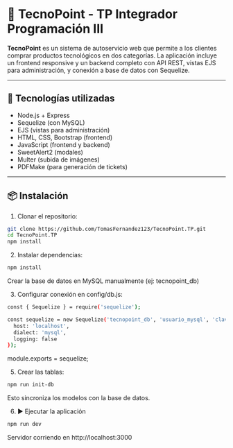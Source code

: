 # 🛒 TecnoPoint - TP Integrador Programación III

**TecnoPoint** es un sistema de autoservicio web que permite a los clientes comprar productos tecnológicos en dos categorías. La aplicación incluye un frontend responsive y un backend completo con API REST, vistas EJS para administración, y conexión a base de datos con Sequelize.

---

## 🚀 Tecnologías utilizadas

- Node.js + Express
- Sequelize (con MySQL)
- EJS (vistas para administración)
- HTML, CSS, Bootstrap (frontend)
- JavaScript (frontend y backend)
- SweetAlert2 (modales)
- Multer (subida de imágenes)
- PDFMake (para generación de tickets)

---

## 📦 Instalación

1. Clonar el repositorio:

```bash
git clone https://github.com/TomasFernandez123/TecnoPoint.TP.git
cd TecnoPoint.TP
npm install
```

2. Instalar dependencias:

```bash
npm install
```

Crear la base de datos en MySQL manualmente (ej: tecnopoint_db)

3. Configurar conexión en config/db.js:

```bash
const { Sequelize } = require('sequelize');

const sequelize = new Sequelize('tecnopoint_db', 'usuario_mysql', 'clave_mysql', {
  host: 'localhost',
  dialect: 'mysql',
  logging: false
});
```
module.exports = sequelize;

5. Crear las tablas:

```bash
npm run init-db
```

Esto sincroniza los modelos con la base de datos.

6. ▶️ Ejecutar la aplicación

```bash
npm run dev
```
Servidor corriendo en http://localhost:3000

